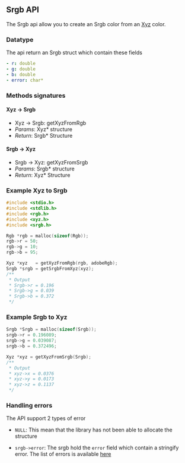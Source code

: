 ## Srgb API

The Srgb api allow you to create an Srgb color from an [Xyz](xyz.md) color.

### Datatype

The api return an Srgb struct which contain these fields

```yaml
- r: double
- g: double
- b: double
- error: char*
```

### Methods signatures

#### Xyz -> Srgb

- Xyz -> Srgb: getXyzFromRgb
- *Params*: Xyz* structure
- *Return*: Srgb* Structure

#### Srgb -> Xyz

- Srgb -> Xyz: getXyzFromSrgb
- *Params*: Srgb* structure
- *Return*: Xyz* Structure

### Example Xyz to Srgb

```c
#include <stdio.h>
#include <stdlib.h>
#include <rgb.h>
#include <xyz.h>
#include <srgb.h>

Rgb *rgb = malloc(sizeof(Rgb));
rgb->r = 50;
rgb->g = 10;
rgb->b = 95;

Xyz *xyz   = getXyzFromRgb(rgb, adobeRgb);
Srgb *srgb = getSrgbFromXyz(xyz);
/**
 * Output
 * Srgb->r = 0.196
 * Srgb->g = 0.039
 * Srgb->b = 0.372
 */
```

### Example Srgb to Xyz

```c
Srgb *Srgb = malloc(sizeof(Srgb));
srgb->r = 0.196089;
srgb->g = 0.039087;
srgb->b = 0.372496;

Xyz *xyz = getXyzFromSrgb(Srgb);
/**
 * Output
 * xyz->x = 0.0376
 * xyz->y = 0.0173
 * xyz->z = 0.1137
 */

```
### Handling errors

The API support 2 types of error

- ```NULL```: This mean that the library has not been able to allocate the structure

- ```srgb->error```: The srgb hold the ```error``` field which contain a stringify error. The list of errors is available [here](../errors.md)